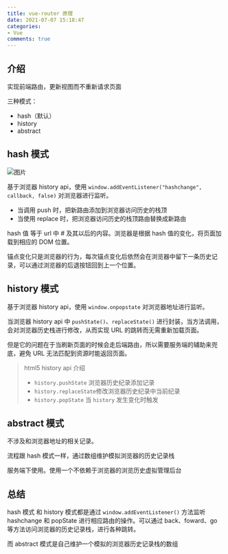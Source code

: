 ```yaml
---
title: vue-router 原理
date: 2021-07-07 15:18:47
categories:
- Vue
comments: true
---
```


## 介绍

实现前端路由，更新视图而不重新请求页面

三种模式：

- hash（默认）
- history
- abstract



## hash 模式 

![图片](https://mmbiz.qpic.cn/mmbiz_png/gH31uF9VIibRn6WUr2qdZ0UawqAy3uQUmibB5ehIbLRiaNsCr3XibqssicsRj5F2JLlPmE7wTiblaMgXhtzEvE1AH4Fw/640?wx_fmt=png&tp=webp&wxfrom=5&wx_lazy=1&wx_co=1)

基于浏览器 history api，使用 `window.addEventListener("hashchange", callback, false)` 对浏览器进行监听。

- 当调用 push 时，把新路由添加到浏览器访问历史的栈顶
- 当使用 replace 时，把浏览器访问历史的栈顶路由替换成新路由

hash 值 等于 url 中 # 及其以后的内容。浏览器是根据 hash 值的变化，将页面加载到相应的 DOM 位置。

锚点变化只是浏览器的行为，每次锚点变化后依然会在浏览器中留下一条历史记录，可以通过浏览器的后退按钮回到上一个位置。



## history 模式

基于浏览器 history api，使用 `window.onpopstate` 对浏览器地址进行监听。

当浏览器 history api 中 `pushState()`、`replaceState()` 进行封装，当方法调用，会对浏览器历史栈进行修改，从而实现 URL 的跳转而无需重新加载页面。

但是它的问题在于当刷新页面的时候会走后端路由，所以需要服务端的辅助来兜底，避免 URL 无法匹配到资源时能返回页面。

> html5 history api 介绍
>
> - `history.pushState` 浏览器历史纪录添加记录
> - `history.replaceState`修改浏览器历史纪录中当前纪录
> - `history.popState` 当 `history` 发生变化时触发



## abstract 模式

不涉及和浏览器地址的相关记录。

流程跟 hash 模式一样，通过数组维护模拟浏览器的历史记录栈

服务端下使用。使用一个不依赖于浏览器的浏览历史虚拟管理后台



## 总结

hash 模式 和 history 模式都是通过 `window.addEventListener()` 方法监听 hashchange 和 popState 进行相应路由的操作。可以通过 back、foward、go 等方法访问浏览器的历史记录栈，进行各种跳转。

而 abstract 模式是自己维护一个模拟的浏览器历史记录栈的数组